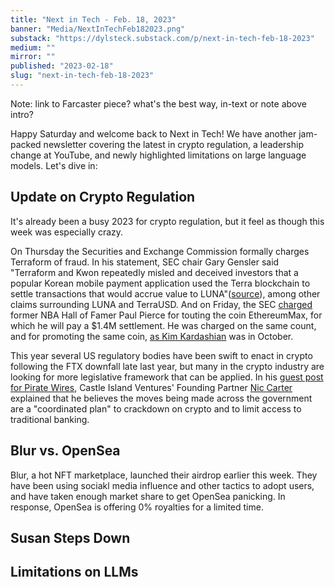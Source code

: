 ```yaml
---
title: "Next in Tech - Feb. 18, 2023"
banner: "Media/NextInTechFeb182023.png"
substack: "https://dylsteck.substack.com/p/next-in-tech-feb-18-2023"
medium: ""
mirror: ""
published: "2023-02-18"
slug: "next-in-tech-feb-18-2023"
---
```


Note: link to Farcaster piece? what's the best way, in-text or note above intro?

Happy Saturday and welcome back to Next in Tech! We have another jam-packed newsletter covering the latest in crypto regulation, a leadership change at YouTube, and newly highlighted limitations on large language models. Let's dive in:

## Update on Crypto Regulation

It's already been a busy 2023 for crypto regulation, but it feel as though this week was especially crazy. 

On Thursday the Securities and Exchange Commission formally charges Terraform of fraud. In his statement, SEC chair Gary Gensler said "Terraform and Kwon repeatedly misled and deceived investors that a popular Korean mobile payment application used the Terra blockchain to settle transactions that would accrue value to LUNA"([source](https://www.sec.gov/news/press-release/2023-32#:~:text=%22We%20allege%20that%20Terraform%20and,said%20SEC%20Chair%20Gary%20Gensler.)), among other claims surrounding LUNA and TerraUSD. And on Friday, the SEC [charged](https://www.sec.gov/news/press-release/2023-34) former NBA Hall of Famer Paul Pierce for touting the coin EthereumMax, for which he will pay a $1.4M settlement. He was charged on the same count, and for promoting the same coin, [as Kim Kardashian](https://www.sec.gov/news/press-release/2022-183?utm_medium=email&utm_source=govdelivery) was in October. 

This year several US regulatory bodies have been swift to enact in crypto following the FTX downfall late last year, but many in the crypto industry are looking for more legislative framework that can be applied. In his [guest post for Pirate Wires](https://www.piratewires.com/p/crypto-choke-point), Castle Island Ventures' Founding Partner [Nic Carter](https://twitter.com/nic__carter) explained that he believes the moves being made across the government are a "coordinated plan" to crackdown on crypto and to limit access to traditional banking. 

## Blur vs. OpenSea
Blur, a hot NFT marketplace, launched their airdrop earlier this week. They have been using sociakl media influence and other tactics to adopt users, and have taken enough market share to get OpenSea panicking. In response, OpenSea is offering 0% royalties for a limited time.

## Susan Steps Down

## Limitations on LLMs